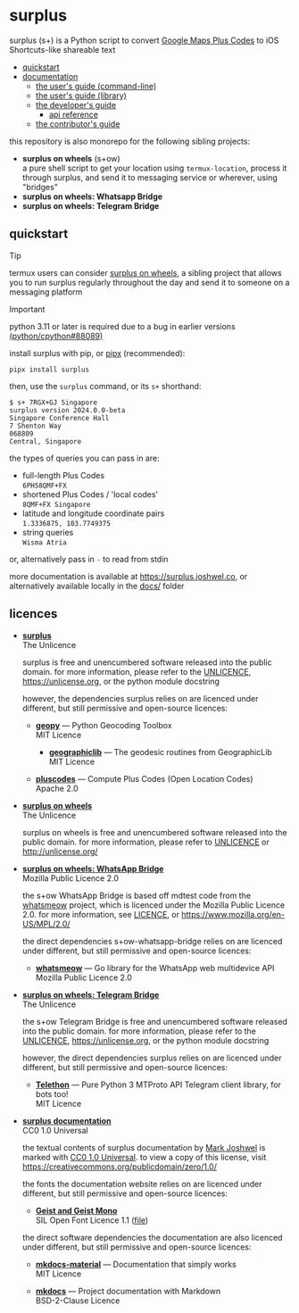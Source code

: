# surplus

surplus (s+) is a Python script to convert [Google Maps Plus Codes](https://maps.google.com/pluscodes/)
to iOS Shortcuts-like shareable text

- [quickstart](#quickstart)
- [documentation](https://surplus.joshwel.co)
  - [the user's guide (command-line)](https://surplus.joshwel.co/using#as-a-command-line-tool)
  - [the user's guide (library)](https://surplus.joshwel.co/using#as-a-library)
  - [the developer's guide](https://surplus.joshwel.co/developing)
      - [api reference](https://surplus.joshwel.co/developing)
  - [the contributor's guide](https://surplus.joshwel.co/contributing)

this repository is also monorepo for the following sibling projects:

- **surplus on wheels** (s+ow)  
  a pure shell script to get your location using `termux-location`, process it through surplus, and
  send it to messaging service or wherever, using "bridges"
- **surplus on wheels: Whatsapp Bridge**
- **surplus on wheels: Telegram Bridge**

## quickstart

> [!TIP]  
> termux users can consider [surplus on wheels](https://surplus.joshwel.co/onwheels), a sibling
> project that allows you to run surplus regularly throughout the day and send it to someone on a
> messaging platform

> [!IMPORTANT]  
> python 3.11 or later is required due to a bug in earlier versions
> [(python/cpython#88089)](https://github.com/python/cpython/issues/88089)

install surplus with pip, or [pipx](https://pipx.pypa.io/) (recommended):

```text
pipx install surplus
```

then, use the `surplus` command, or its `s+` shorthand:

```text
$ s+ 7RGX+GJ Singapore
surplus version 2024.0.0-beta
Singapore Conference Hall
7 Shenton Way
068809
Central, Singapore
```

the types of queries you can pass in are:

- full-length Plus Codes  
  `6PH58QMF+FX`
- shortened Plus Codes / 'local codes'  
  `8QMF+FX Singapore`
- latitude and longitude coordinate pairs  
  `1.3336875, 103.7749375`
- string queries  
  `Wisma Atria`

or, alternatively pass in `-` to read from stdin

more documentation is available at <https://surplus.joshwel.co>,
or alternatively available locally in the [docs/](docs) folder

## licences

- [**surplus**](src/surplus)  
  The Unlicence

  surplus is free and unencumbered software released into the public domain. for more information,
  please refer to the [UNLICENCE](src/surplus/UNLICENCE), <https://unlicense.org>, or the python
  module docstring

  however, the dependencies surplus relies on are licenced under different, but still permissive
  and open-source licences:

    - [**geopy**](https://pypi.org/project/geopy/) — 
      Python Geocoding Toolbox  
      MIT Licence

        - [**geographiclib**](https://pypi.org/project/geographiclib/) — 
          The geodesic routines from GeographicLib  
          MIT Licence

    - [**pluscodes**](https://pypi.org/project/pluscodes/) — 
      Compute Plus Codes (Open Location Codes)  
      Apache 2.0

- [**surplus on wheels**](src/surplus-on-wheels)  
  The Unlicence

  surplus on wheels is free and unencumbered software released into the public domain. for more
  information, please refer to [UNLICENCE](src/surplus-on-wheels/UNLICENCE) or
  <http://unlicense.org/>

- [**surplus on wheels: WhatsApp Bridge**](src/spow-whatsapp-bridge)  
  Mozilla Public Licence 2.0

  the s+ow WhatsApp Bridge is based off mdtest code from the
  [whatsmeow](https://github.com/tulir/whatsmeow) project, which is licenced under the Mozilla
  Public Licence 2.0. for more information, see [LICENCE](src/spow-whatsapp-bridge/LICENCE), or
  <https://www.mozilla.org/en-US/MPL/2.0/>

  the direct dependencies s+ow-whatsapp-bridge relies on are licenced under different, but still
  permissive and open-source licences:

    - [**whatsmeow**](https://github.com/tulir/whatsmeow) — 
      Go library for the WhatsApp web multidevice API  
      Mozilla Public Licence 2.0

- [**surplus on wheels: Telegram Bridge**](src/spow-telegram-bridge)  
  The Unlicence

  the s+ow Telegram Bridge is free and unencumbered software released into the public domain. for
  more information, please refer to the [UNLICENCE](src/spow-telegram-bridge/UNLICENCE),
  <https://unlicense.org>, or the python module docstring

  however, the direct dependencies surplus relies on are licenced under different, but still
  permissive and open-source licences:

    - [**Telethon**](https://pypi.org/project/Telethon/) — 
      Pure Python 3 MTProto API Telegram client library, for bots too!  
      MIT Licence

- [**surplus documentation**](docs)  
  CC0 1.0 Universal

  the textual contents of surplus documentation by [Mark Joshwel](https://joshwel.co) is marked
  with [CC0 1.0 Universal](https://creativecommons.org/publicdomain/zero/1.0/).
  to view a copy of this license, visit <https://creativecommons.org/publicdomain/zero/1.0/>

  the fonts the documentation website relies on are licenced under different, but still
  permissive and open-source licences:

    - [**Geist and Geist Mono**](https://github.com/vercel/geist-font)  
      SIL Open Font Licence 1.1 ([file](docs/fonts/LICENSE.txt))
    
  the direct software dependencies the documentation are also licenced under different, but still
  permissive and open-source licences:

    - [**mkdocs-material**](https://squidfunk.github.io/mkdocs-material/) — 
      Documentation that simply works  
      MIT Licence

    - [**mkdocs**](https://www.mkdocs.org/) — 
      Project documentation with Markdown  
      BSD-2-Clause Licence
